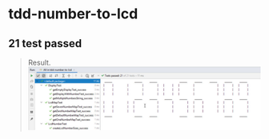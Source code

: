 # tdd-number-to-lcd

## 21 test passed
> Result.
![](https://github.com/rochaeinar/tdd-number-to-lcd/blob/master/execution_result.jpg)
